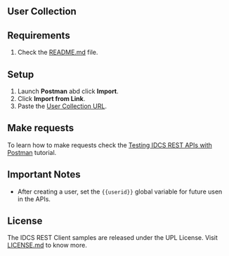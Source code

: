 ## User Collection

## Requirements

1. Check the [README.md](README.md) file.

## Setup

1. Launch **Postman** abd click **Import**.
2. Click **Import from Link**.
3. Paste the [User Collection URL](idcs_user_postman_collection.json).

## Make requests

To learn how to make requests check the [Testing IDCS REST APIs with Postman](http://apexapps.oracle.com/pls/apex/f?p=44785:112:0::::P112_CONTENT_ID:13484) tutorial.

## Important Notes

- After creating a user, set the ``{{userid}}`` global variable for future usen in the APIs.

## License

The IDCS REST Client samples are released under the UPL License. Visit [LICENSE.md](LICENSE.md) to know more.